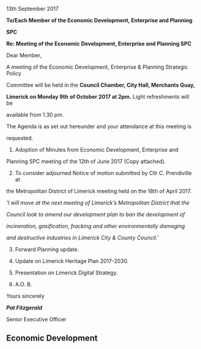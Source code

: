 13th September 2017

**To/Each Member of the Economic Development, Enterprise and Planning**

**SPC**

**Re: Meeting of the Economic Development, Enterprise and Planning SPC**

Dear Member,

A meeting of the Economic Development, Enterprise & Planning Strategic Policy

Committee will be held in the **Council Chamber, City Hall, Merchants Quay,**

**Limerick on Monday 9th** **of October 2017 at 2pm.** Light refreshments will be

available from 1.30 pm.

The Agenda is as set out hereunder and your attendance at this meeting is

requested.

1. Adoption of Minutes from Economic Development, Enterprise and

Planning SPC meeting of the 12th of June 2017 (Copy attached).

2. To consider adjourned Notice of motion submitted by Cllr C. Prendiville at

the Metropolitan District of Limerick meeting held on the 18th of April 2017.

*‘I will move at the next meeting of Limerick’s Metropolitan District that the*

*Council look to amend our development plan to ban the development of*

*incineration, gasification, fracking and other environmentally damaging*

*and destructive industries in Limerick City & County Council.’*

3. Forward Planning update.

4. Update on Limerick Heritage Plan 2017-2030.

5. Presentation on Limerick Digital Strategy.

6. A.O. B.

Yours sincerely

***Pat Fitzgerald***

Senior Executive Officer

Economic Development
---
